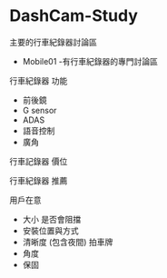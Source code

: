 # DashCam-Study

主要的行車紀錄器討論區
- Mobile01  -有行車紀錄器的專門討論區

行車紀錄器 功能
- 前後鏡
- G sensor
- ADAS
- 語音控制
- 廣角

行車記錄器 價位

行車紀錄器 推薦

用戶在意
- 大小 是否會阻擋 
- 安裝位置與方式
- 清晰度 (包含夜間) 拍車牌
- 角度
- 保固
